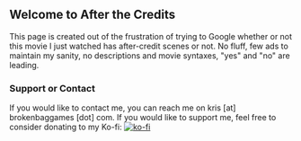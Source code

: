 ## Welcome to After the Credits

This page is created out of the frustration of trying to Google whether or not this movie I just watched has after-credit scenes or not.
No fluff, few ads to maintain my sanity, no descriptions and movie syntaxes, "yes" and "no" are leading.

### Support or Contact

If you would like to contact me, you can reach me on kris [at] brokenbaggames [dot] com.
If you would like to support me, feel free to consider donating to my Ko-fi: [![ko-fi](https://ko-fi.com/img/githubbutton_sm.svg)](https://ko-fi.com/C0C4BSRCZ)
